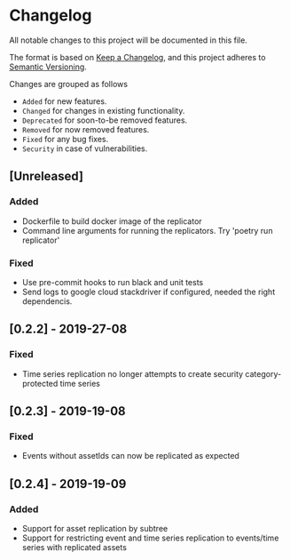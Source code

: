 # Changelog
All notable changes to this project will be documented in this file.

The format is based on [Keep a Changelog](https://keepachangelog.com/en/1.0.0/),
and this project adheres to [Semantic Versioning](https://semver.org/spec/v2.0.0.html).

Changes are grouped as follows
- `Added` for new features.
- `Changed` for changes in existing functionality.
- `Deprecated` for soon-to-be removed features.
- `Removed` for now removed features.
- `Fixed` for any bug fixes.
- `Security` in case of vulnerabilities.

## [Unreleased]

### Added
- Dockerfile to build docker image of the replicator
- Command line arguments for running the replicators. Try 'poetry run replicator'

### Fixed
- Use pre-commit hooks to run black and unit tests
- Send logs to google cloud stackdriver if configured, needed the right dependencis.

## [0.2.2] - 2019-27-08

### Fixed
- Time series replication no longer attempts to create security category-protected time series

## [0.2.3] - 2019-19-08

### Fixed
- Events without assetIds can now be replicated as expected

## [0.2.4] - 2019-19-09

### Added
- Support for asset replication by subtree
- Support for restricting event and time series replication to events/time series with replicated assets
